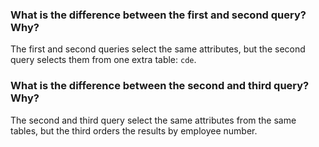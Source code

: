 ### What is the difference between the first and second query? Why?

The first and second queries select the same attributes, but the second query selects them from one extra table: `cde`.

### What is the difference between the second and third query? Why?

The second and third query select the same attributes from the same tables, but the third orders the results by employee number.
